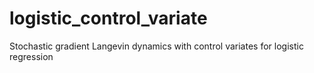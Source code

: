 # logistic_control_variate
Stochastic gradient Langevin dynamics with control variates for logistic regression
